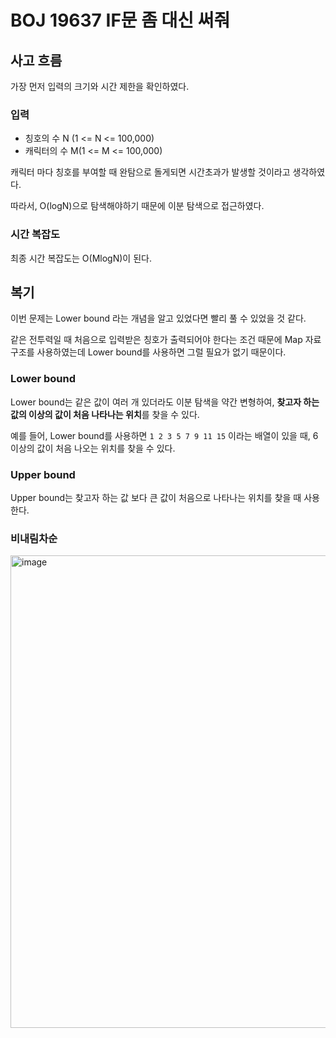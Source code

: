 # BOJ 19637 IF문 좀 대신 써줘

## 사고 흐름

가장 먼저 입력의 크기와 시간 제한을 확인하였다.

### 입력

- 칭호의 수 N (1 <= N <= 100,000)
- 캐릭터의 수 M(1 <= M <= 100,000)

캐릭터 마다 칭호를 부여할 때 완탐으로 돌게되면 시간초과가 발생할 것이라고 생각하였다.

따라서, O(logN)으로 탐색해야하기 때문에 이분 탐색으로 접근하였다.

### 시간 복잡도

최종 시간 복잡도는 O(MlogN)이 된다.

## 복기

이번 문제는 Lower bound 라는 개념을 알고 있었다면 빨리 풀 수 있었을 것 같다.

같은 전투력일 때 처음으로 입력받은 칭호가 출력되어야 한다는 조건 때문에 Map 자료구조를 사용하였는데 Lower bound를 사용하면 그럴 필요가 없기 때문이다.

### Lower bound

Lower bound는 같은 값이 여러 개 있더라도 이분 탐색을 약간 변형하여, **찾고자 하는 값의 이상의 값이 처음 나타나는 위치**를 찾을 수 있다.

예를 들어, Lower bound를 사용하면 `1 2 3 5 7 9 11 15` 이라는 배열이 있을 때, 6 이상의 값이 처음 나오는 위치를 찾을 수 있다.

### Upper bound

Upper bound는 찾고자 하는 값 보다 큰 값이 처음으로 나타나는 위치를 찾을 때 사용한다.


### 비내림차순
<img width="756" alt="image" src="https://github.com/SoraeCodingMasters/AlgorithmStudy/assets/75938496/a41e9812-d291-4977-871e-f57ee40a5ff1">